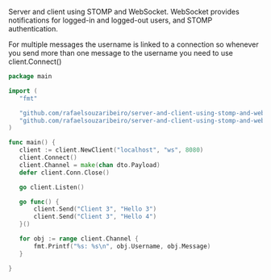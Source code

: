 Server and client using STOMP and WebSocket. WebSocket provides notifications for logged-in and logged-out users, and STOMP authentication.

For multiple messages the username is linked to a connection so whenever you send more than one message to the username you need to use client.Connect()

 ```go
package main

import (
	"fmt"

	"github.com/rafaelsouzaribeiro/server-and-client-using-stomp-and-websocket-in-golang/internal/infra/web/websocket/client"
	"github.com/rafaelsouzaribeiro/server-and-client-using-stomp-and-websocket-in-golang/internal/usecase/dto"
)

func main() {
	client := client.NewClient("localhost", "ws", 8080)
	client.Connect()
	client.Channel = make(chan dto.Payload)
	defer client.Conn.Close()

	go client.Listen()

	go func() {
		client.Send("Client 3", "Hello 3")
		client.Send("Client 3", "Hello 4")
	}()

	for obj := range client.Channel {
		fmt.Printf("%s: %s\n", obj.Username, obj.Message)
	}

}
```
